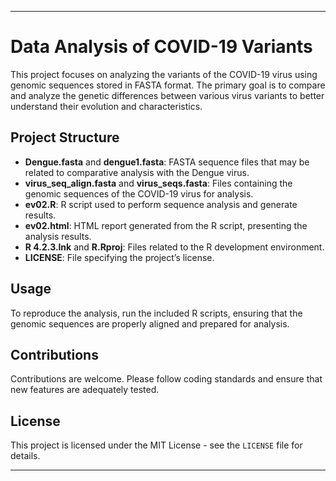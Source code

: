 

---

# Data Analysis of COVID-19 Variants

This project focuses on analyzing the variants of the COVID-19 virus using genomic sequences stored in FASTA format. The primary goal is to compare and analyze the genetic differences between various virus variants to better understand their evolution and characteristics.

## Project Structure

- **Dengue.fasta** and **dengue1.fasta**: FASTA sequence files that may be related to comparative analysis with the Dengue virus.
- **virus_seq_align.fasta** and **virus_seqs.fasta**: Files containing the genomic sequences of the COVID-19 virus for analysis.
- **ev02.R**: R script used to perform sequence analysis and generate results.
- **ev02.html**: HTML report generated from the R script, presenting the analysis results.
- **R 4.2.3.lnk** and **R.Rproj**: Files related to the R development environment.
- **LICENSE**: File specifying the project’s license.
  
## Usage

To reproduce the analysis, run the included R scripts, ensuring that the genomic sequences are properly aligned and prepared for analysis.

## Contributions

Contributions are welcome. Please follow coding standards and ensure that new features are adequately tested.

## License

This project is licensed under the MIT License - see the `LICENSE` file for details.

---


